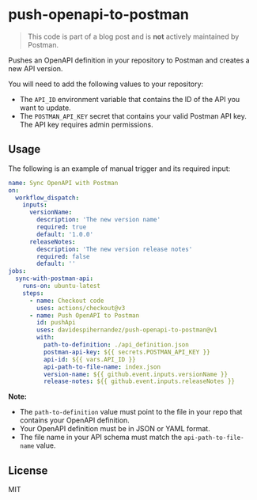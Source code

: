 # push-openapi-to-postman

> This code is part of a blog post and is **not** actively maintained by Postman.

Pushes an OpenAPI definition in your repository to Postman and creates a new API version.

You will need to add the following values to your repository:

- The `API_ID` environment variable that contains the ID of the API you want to update.
- The `POSTMAN_API_KEY` secret that contains your valid Postman API key. The API key requires admin permissions.

## Usage

The following is an example of manual trigger and its required input:

```yaml
name: Sync OpenAPI with Postman
on:
  workflow_dispatch:
    inputs:
      versionName:
        description: 'The new version name'
        required: true
        default: '1.0.0'
      releaseNotes:
        description: 'The new version release notes'
        required: false
        default: ''
jobs:
  sync-with-postman-api:
    runs-on: ubuntu-latest
    steps:
      - name: Checkout code
        uses: actions/checkout@v3
      - name: Push OpenAPI to Postman
        id: pushApi
        uses: davidespihernandez/push-openapi-to-postman@v1
        with:
          path-to-definition: ./api_definition.json
          postman-api-key: ${{ secrets.POSTMAN_API_KEY }}
          api-id: ${{ vars.API_ID }}
          api-path-to-file-name: index.json
          version-name: ${{ github.event.inputs.versionName }}
          release-notes: ${{ github.event.inputs.releaseNotes }}
```

**Note:**

- The `path-to-definition` value must point to the file in your repo that contains your OpenAPI definition.
- Your OpenAPI definition must be in JSON or YAML format.
- The file name in your API schema must match the `api-path-to-file-name` value.

## License

MIT
